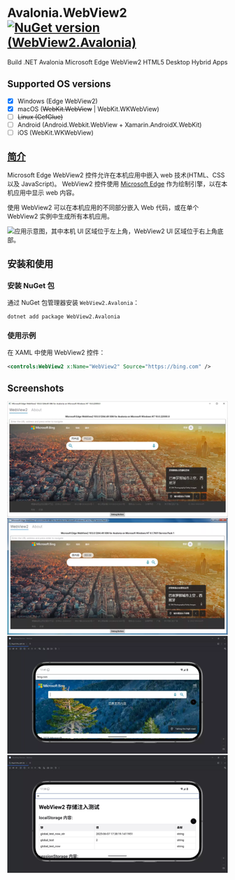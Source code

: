 # Avalonia.WebView2 [![NuGet version (WebView2.Avalonia)](https://img.shields.io/nuget/v/WebView2.Avalonia.svg)](https://www.nuget.org/packages/WebView2.Avalonia/)
Build .NET Avalonia Microsoft Edge WebView2 HTML5 Desktop Hybrid Apps

## Supported OS versions
- [x] Windows (Edge WebView2)
- [x] macOS (~~WebKit.WebView~~ | WebKit.WKWebView)
- [ ] ~~Linux (CefGlue)~~
- [ ] Android (Android.Webkit.WebView + Xamarin.AndroidX.WebKit)
- [ ] iOS (WebKit.WKWebView)

## [简介](https://docs.microsoft.com/zh-cn/microsoft-edge/webview2)
Microsoft Edge WebView2 控件允许在本机应用中嵌入 web 技术(HTML、CSS 以及 JavaScript)。 WebView2 控件使用 [Microsoft Edge](https://www.microsoftedgeinsider.com) 作为绘制引擎，以在本机应用中显示 web 内容。

使用 WebView2 可以在本机应用的不同部分嵌入 Web 代码，或在单个 WebView2 实例中生成所有本机应用。

![应用示意图，其中本机 UI 区域位于左上角，WebView2 UI 区域位于右上角底部。](https://docs.microsoft.com/zh-cn/microsoft-edge/webview2/media/webview2/what-webview.png)

## 安装和使用

### 安装 NuGet 包

通过 NuGet 包管理器安装 `WebView2.Avalonia`：

```bash
dotnet add package WebView2.Avalonia
```

### 使用示例

在 XAML 中使用 WebView2 控件：

```xml
<controls:WebView2 x:Name="WebView2" Source="https://bing.com" />
```

## Screenshots
![Win11 Sample Screenshot](https://raw.githubusercontent.com/BeyondDimension/Avalonia.WebView2/main/res/screenshots/Avalonia.WebView2.Sample.Win11.webp)  
![Win7 Sample Screenshot](https://raw.githubusercontent.com/BeyondDimension/Avalonia.WebView2/main/res/screenshots/Avalonia.WebView2.Sample.Win7.webp)
![Android Sample Screenshot](https://raw.githubusercontent.com/BeyondDimension/Avalonia.WebView2/main/res/screenshots/Avalonia.WebView2.Sample.Mobile.Android.webp)
![Android Storage Sample Screenshot](https://raw.githubusercontent.com/BeyondDimension/Avalonia.WebView2/main/res/screenshots/Avalonia.WebView2.Sample.Mobile.Android-Storage.webp)